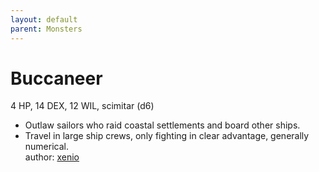 ```yaml
---
layout: default
parent: Monsters
---
```

# Buccaneer
4 HP, 14 DEX, 12 WIL, scimitar (d6)  
- Outlaw sailors who raid coastal settlements and board other ships.  
- Travel in large ship crews, only fighting in clear advantage, generally numerical.  
author: [xenio](https://xenioinabottle.blogspot.com)
